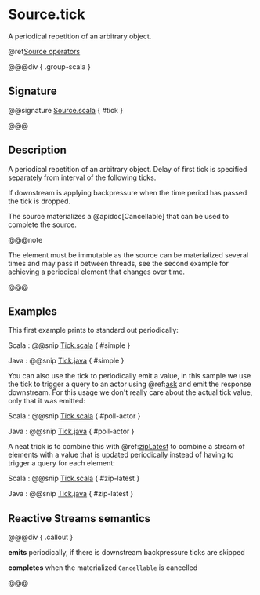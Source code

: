# Source.tick

A periodical repetition of an arbitrary object.

@ref[Source operators](../index.md#source-operators)

@@@div { .group-scala }

## Signature

@@signature [Source.scala](/akka-stream/src/main/scala/akka/stream/scaladsl/Source.scala) { #tick }

@@@

## Description

A periodical repetition of an arbitrary object. Delay of first tick is specified
separately from interval of the following ticks. 

If downstream is applying backpressure when the time period has passed the tick is dropped.

The source materializes a @apidoc[Cancellable] that can be used to complete the source.

@@@note

The element must be immutable as the source can be materialized several times and may pass it between threads, see the second 
example for achieving a periodical element that changes over time.

@@@

## Examples

This first example prints to standard out periodically:

Scala
:   @@snip [Tick.scala](/akka-docs/src/test/scala/docs/stream/operators/source/Tick.scala) { #simple }

Java
:   @@snip [Tick.java](/akka-docs/src/test/java/jdocs/stream/operators/source/Tick.java) { #simple }

You can also use the tick to periodically emit a value, in this sample we use the tick to trigger a query to an
actor using @ref:[ask](../../../typed/interaction-patterns.md#outside-ask) and emit the response downstream. For this
usage we don't really care about the actual tick value, only that it was emitted:

Scala
:   @@snip [Tick.scala](/akka-docs/src/test/scala/docs/stream/operators/source/Tick.scala) { #poll-actor }

Java
:   @@snip [Tick.java](/akka-docs/src/test/java/jdocs/stream/operators/source/Tick.java) { #poll-actor }

A neat trick is to combine this with @ref:[zipLatest](../Source-or-Flow/zipLatest.md) to combine a stream of elements
with a value that is updated periodically instead of having to trigger a query for each element:

Scala
:   @@snip [Tick.scala](/akka-docs/src/test/scala/docs/stream/operators/source/Tick.scala) { #zip-latest }

Java
:   @@snip [Tick.java](/akka-docs/src/test/java/jdocs/stream/operators/source/Tick.java) { #zip-latest }

## Reactive Streams semantics

@@@div { .callout }

**emits** periodically, if there is downstream backpressure ticks are skipped

**completes** when the materialized `Cancellable` is cancelled

@@@
